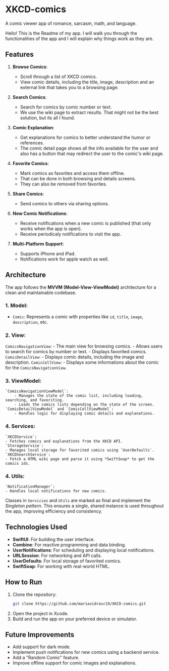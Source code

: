 # XKCD-comics
A comic viewer app of romance, sarcasm, math, and language.

Hello! This is the Readme of my app. I will walk you through the functionalities of the app and I will explain why things work as they are.

## Features

1. **Browse Comics**:
   - Scroll through a list of XKCD comics.
   - View comic details, including the title, image, description and an external link that takes you to a browsing page.

2. **Search Comics**:
   - Search for comics by comic number or text.
   - We use the wiki page to extract results. That might not be the best solution, but its all I found. 

3. **Comic Explanation**:
   - Get explanations for comics to better understand the humor or references.
   - The comic detail page shows all the info available for the user and also has a button that may redirect the user to the comic's wiki page.

4. **Favorite Comics**:
   - Mark comics as favorites and access them offline.
   - That can be done in both browsing and details screens.
   - They can also be removed from favorites.

5. **Share Comics**:
   - Send comics to others via sharing options.

6. **New Comic Notifications**:
   - Receive notifications when a new comic is published (that only works when the app is open).
   - Receive periodicaly notifications to visit the app.
   

7. **Multi-Platform Support**:
   - Supports iPhone and iPad.
   - Notifications work for apple watch as well.

## Architecture

The app follows the **MVVM (Model-View-ViewModel)** architecture for a clean and maintainable codebase.

### 1. **Model**:
   - `Comic`: Represents a comic with properties like `id`, `title`, `image`, `description`, etc.

### 2. **View**:
   `ComicsNavigationView`:
        - The main view for browsing comics.
        - Allows users to search for comics by number or text.
        - Displays favorited comics.
   `ComicDetailView`:
        - Displays comic details, including the image and description.
   `ComicCellView`:
        - Displays some informations about the comic for the `ComicsNavigationView`.

### 3. **ViewModel**:
    `ComicsNavigationViewModel`:
        - Manages the state of the comic list, including loading, searching, and favoriting.
        - Loads the comics lists depending on the state of the screen.
    `ComicDetailViewModel` and `ComicCellViewModel`:
        - Handles logic for displaying comic details and explanations.

### 4. **Services**:
    `XKCDService`:
    - Fetches comics and explanations from the XKCD API.
    `StorageService`:
    - Manages local storage for favorited comics using `UserDefaults`.
    `XKCDSearchService`:
    - Fetch a HTML wiki page and parse it using *SwiftSoap* to get the comics ids.
   
### 4. **Utils**:
    `NotificationManager`:
    - Handles local notifications for new comics.
    
Classes in `Servicies` and `Utils` are marked as final and implement the *Singleton pattern*. This ensures a single, shared instance is used throughout the app, improving efficiency and consistency.

## Technologies Used

- **SwiftUI**: For building the user interface.
- **Combine**: For reactive programming and data binding.
- **UserNotifications**: For scheduling and displaying local notifications.
- **URLSession**: For networking and API calls.
- **UserDefaults**: For local storage of favorited comics.
- **SwiftSoap**: For working with real-world HTML.

## How to Run

1. Clone the repository:
   ```bash
   git clone https://github.com/mariavidrasc19/XKCD-comics.git
   ```
2. Open the project in Xcode.
3. Build and run the app on your preferred device or simulator.


## Future Improvements

- Add support for dark mode.
- Implement push notifications for new comics using a backend service.
- Add a "Random Comic" feature.
- Improve offline support for comic images and explanations.

